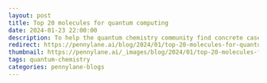 ```yaml
---
layout: post
title: Top 20 molecules for quantum computing
date: 2024-01-23 22:00:00
description: To help the quantum chemistry community find concrete cases for potential quantum advantage, we've curated a list of the 20 most interesting molecules for quantum computing.
redirect: https://pennylane.ai/blog/2024/01/top-20-molecules-for-quantum-computing/
thumbnail: https://pennylane.ai/_images/blog/2024/01/top-20-molecules-for-quantum-computing-thumbnail.png
tags: quantum-chemistry
categories: pennylane-blogs
---
```

